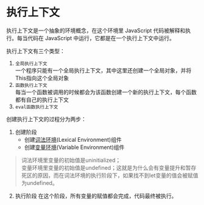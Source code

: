 # 执行上下文
执行上下文是一个抽象的环境概念，在这个环境里 JavaScript 代码被解释和执行。每当代码在 JavaScript 中运行，它都是在一个执行上下文中运行。

执行上下文有三个类型：
1. `全局执行上下文`    
一个程序只能有一个全局执行上下文，其中这里还创建一个全局对象，并将This指向这个全局对象
2. `函数执行上下文`    
每当一个函数被调用的时候都会为该函数创建一个新的执行上下文，每个函数都有自己的执行上下文
3. `eval函数执行上下文`    

创建执行上下文的过程分为两步：
1. 创建阶段
    - 创建[词法环境](../词法环境)(Lexical Environment)组件
    - 创建[变量环境](../变量环境)(Variable Environment)组件
> 词法环境里变量的初始值是uninitialized；   
> 变量环境里变量的初始值是undefined；这就是为什么会有变量提升和暂存死区的原因，而在词法环境的执行阶段下，如果找不到let变量的值会被赋值为undefined。
2. 执行阶段
在这个阶段，所有变量的赋值都会完成，代码最终被执行。
